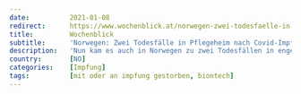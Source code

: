 ```yaml
---
date:          2021-01-08
redirect:      https://www.wochenblick.at/norwegen-zwei-todesfaelle-in-pflegeheim-nach-covid-impfung/
title:         Wochenblick
subtitle:      'Norwegen: Zwei Todesfälle in Pflegeheim nach Covid-Impfung'
description:   'Nun kam es auch in Norwegen zu zwei Todesfällen in engem zeitlichen Abstand zur Impfung von Pfizer/Biontech.'
country:       [NO]
categories:    [Impfung]
tags:          [mit oder an impfung gestorben, biontech]
---
```

